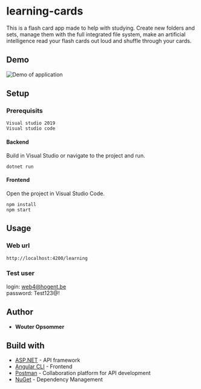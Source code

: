 # learning-cards

This is a flash card app made to help with studying. Create new folders and sets, manage them with the full integrated file system, make an artificial intelligence read your flash cards out loud and shuffle through your cards.

## Demo

![Demo of application](/assets/demo.gif)

## Setup

### Prerequisits

```
Visual studio 2019
Visual studio code
```

#### Backend

Build in Visual Studio or navigate to the project and run.

```
dotnet run
```

#### Frontend

Open the project in Visual Studio Code.

```
npm install
npm start
```

## Usage

### Web url

```
http://localhost:4200/learning
```

### Test user
login: web4@hogent.be  
password: Test123@!

## Author

* **Wouter Opsommer**

## Build with

* [ASP.NET](https://dotnet.microsoft.com/apps/aspnet) - API framework
* [Angular CLI](https://github.com/angular/angular-cli) - Frontend
* [Postman](https://github.com/postmanlabs/postman-docs) - Collaboration platform for API development
* [NuGet](https://nuget.org) - Dependency Management

